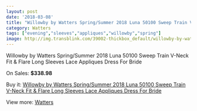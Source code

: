 ```yaml
---
layout: post
date: '2018-03-08'
title: "Willowby by Watters Spring/Summer 2018 Luna 50100 Sweep Train V-Neck Fit & Flare Long Sleeves Lace Appliques Dress For Bride"
category: Watters
tags: ["evening","sleeves","appliques","willowby","spring"]
image: http://img.transblink.com/39002-thickbox_default/willowby-by-watters-spring-summer-2018-luna-50100-sweep-train-v-neck-fit-flare-long-sleeves-lace-appliques-dress-for-bride.jpg
---
```

Willowby by Watters Spring/Summer 2018 Luna 50100 Sweep Train V-Neck Fit & Flare Long Sleeves Lace Appliques Dress For Bride

On Sales: **$338.98**
<a href="https://www.transblink.com/en/watters/12243-willowby-by-watters-spring-summer-2018-luna-50100-sweep-train-v-neck-fit-flare-long-sleeves-lace-appliques-dress-for-bride.html"><amp-img layout="responsive" width="600" height="600" src="//img.transblink.com/39002-thickbox_default/willowby-by-watters-spring-summer-2018-luna-50100-sweep-train-v-neck-fit-flare-long-sleeves-lace-appliques-dress-for-bride.jpg" alt="Willowby by Watters Spring/Summer 2018 Luna 50100 Sweep Train V-Neck Fit & Flare Long Sleeves Lace Appliques Dress For Bride 0" /></a>
<a href="https://www.transblink.com/en/watters/12243-willowby-by-watters-spring-summer-2018-luna-50100-sweep-train-v-neck-fit-flare-long-sleeves-lace-appliques-dress-for-bride.html"><amp-img layout="responsive" width="600" height="600" src="//img.transblink.com/39009-thickbox_default/willowby-by-watters-spring-summer-2018-luna-50100-sweep-train-v-neck-fit-flare-long-sleeves-lace-appliques-dress-for-bride.jpg" alt="Willowby by Watters Spring/Summer 2018 Luna 50100 Sweep Train V-Neck Fit & Flare Long Sleeves Lace Appliques Dress For Bride 1" /></a>
<a href="https://www.transblink.com/en/watters/12243-willowby-by-watters-spring-summer-2018-luna-50100-sweep-train-v-neck-fit-flare-long-sleeves-lace-appliques-dress-for-bride.html"><amp-img layout="responsive" width="600" height="600" src="//img.transblink.com/39008-thickbox_default/willowby-by-watters-spring-summer-2018-luna-50100-sweep-train-v-neck-fit-flare-long-sleeves-lace-appliques-dress-for-bride.jpg" alt="Willowby by Watters Spring/Summer 2018 Luna 50100 Sweep Train V-Neck Fit & Flare Long Sleeves Lace Appliques Dress For Bride 2" /></a>
<a href="https://www.transblink.com/en/watters/12243-willowby-by-watters-spring-summer-2018-luna-50100-sweep-train-v-neck-fit-flare-long-sleeves-lace-appliques-dress-for-bride.html"><amp-img layout="responsive" width="600" height="600" src="//img.transblink.com/39007-thickbox_default/willowby-by-watters-spring-summer-2018-luna-50100-sweep-train-v-neck-fit-flare-long-sleeves-lace-appliques-dress-for-bride.jpg" alt="Willowby by Watters Spring/Summer 2018 Luna 50100 Sweep Train V-Neck Fit & Flare Long Sleeves Lace Appliques Dress For Bride 3" /></a>
<a href="https://www.transblink.com/en/watters/12243-willowby-by-watters-spring-summer-2018-luna-50100-sweep-train-v-neck-fit-flare-long-sleeves-lace-appliques-dress-for-bride.html"><amp-img layout="responsive" width="600" height="600" src="//img.transblink.com/39006-thickbox_default/willowby-by-watters-spring-summer-2018-luna-50100-sweep-train-v-neck-fit-flare-long-sleeves-lace-appliques-dress-for-bride.jpg" alt="Willowby by Watters Spring/Summer 2018 Luna 50100 Sweep Train V-Neck Fit & Flare Long Sleeves Lace Appliques Dress For Bride 4" /></a>
<a href="https://www.transblink.com/en/watters/12243-willowby-by-watters-spring-summer-2018-luna-50100-sweep-train-v-neck-fit-flare-long-sleeves-lace-appliques-dress-for-bride.html"><amp-img layout="responsive" width="600" height="600" src="//img.transblink.com/39005-thickbox_default/willowby-by-watters-spring-summer-2018-luna-50100-sweep-train-v-neck-fit-flare-long-sleeves-lace-appliques-dress-for-bride.jpg" alt="Willowby by Watters Spring/Summer 2018 Luna 50100 Sweep Train V-Neck Fit & Flare Long Sleeves Lace Appliques Dress For Bride 5" /></a>
<a href="https://www.transblink.com/en/watters/12243-willowby-by-watters-spring-summer-2018-luna-50100-sweep-train-v-neck-fit-flare-long-sleeves-lace-appliques-dress-for-bride.html"><amp-img layout="responsive" width="600" height="600" src="//img.transblink.com/39004-thickbox_default/willowby-by-watters-spring-summer-2018-luna-50100-sweep-train-v-neck-fit-flare-long-sleeves-lace-appliques-dress-for-bride.jpg" alt="Willowby by Watters Spring/Summer 2018 Luna 50100 Sweep Train V-Neck Fit & Flare Long Sleeves Lace Appliques Dress For Bride 6" /></a>
<a href="https://www.transblink.com/en/watters/12243-willowby-by-watters-spring-summer-2018-luna-50100-sweep-train-v-neck-fit-flare-long-sleeves-lace-appliques-dress-for-bride.html"><amp-img layout="responsive" width="600" height="600" src="//img.transblink.com/39003-thickbox_default/willowby-by-watters-spring-summer-2018-luna-50100-sweep-train-v-neck-fit-flare-long-sleeves-lace-appliques-dress-for-bride.jpg" alt="Willowby by Watters Spring/Summer 2018 Luna 50100 Sweep Train V-Neck Fit & Flare Long Sleeves Lace Appliques Dress For Bride 7" /></a>

Buy it: [Willowby by Watters Spring/Summer 2018 Luna 50100 Sweep Train V-Neck Fit & Flare Long Sleeves Lace Appliques Dress For Bride](https://www.transblink.com/en/watters/12243-willowby-by-watters-spring-summer-2018-luna-50100-sweep-train-v-neck-fit-flare-long-sleeves-lace-appliques-dress-for-bride.html "Willowby by Watters Spring/Summer 2018 Luna 50100 Sweep Train V-Neck Fit & Flare Long Sleeves Lace Appliques Dress For Bride")

View more: [Watters](https://www.transblink.com/en/140-watters "Watters")